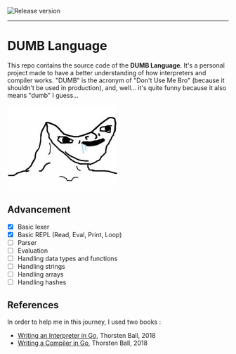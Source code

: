 ![Release version](https://img.shields.io/badge/status-in_progress-blue) 

---

# DUMB Language

This repo contains the source code of the **DUMB Language**. It's a personal project made to have a better understanding of
how interpreters and compiler works. "DUMB" is the acronym of "Don't Use Me Bro" (because it shouldn't be used in 
production), and, well... it's quite funny because it also means "dumb" I guess... 

![logo](docs/brainlet.webp)

## Advancement

- [X] Basic lexer
- [X] Basic REPL (Read, Eval, Print, Loop)
- [ ] Parser
- [ ] Evaluation
- [ ] Handling data types and functions
- [ ] Handling strings
- [ ] Handling arrays
- [ ] Handling hashes

## References

In order to help me in this journey, I used two books :

* [Writing an Interpreter in Go](https://a.co/d/0ZQhUWD), Thorsten Ball, 2018
* [Writing a Compiler in Go](https://a.co/d/bigMkNO), Thorsten Ball, 2018